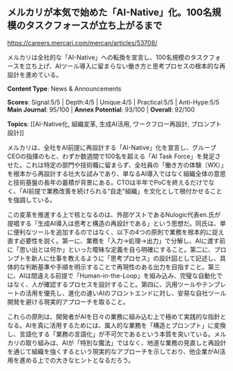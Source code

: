 ## メルカリが本気で始めた「AI-Native」化。100名規模のタスクフォースが立ち上がるまで

https://careers.mercari.com/mercan/articles/53708/

メルカリは全社的な「AI-Native」への転換を宣言し、100名規模のタスクフォースを立ち上げ、AIツール導入に留まらない働き方と思考プロセスの根本的な再設計を進めている。

**Content Type**: News & Announcements

**Scores**: Signal:5/5 | Depth:4/5 | Unique:4/5 | Practical:5/5 | Anti-Hype:5/5
**Main Journal**: 95/100 | **Annex Potential**: 93/100 | **Overall**: 92/100

**Topics**: [[AI-Native化, 組織変革, 生成AI活用, ワークフロー再設計, プロンプト設計]]

メルカリは、全社をAI前提に再設計する「AI-Native」化を宣言し、グループCEOの指揮のもと、わずか数週間で100名を超える「AI Task Force」を発足させた。これは特定の部門や技術職に留まらず、全社員の「働き方の体験（WX）」を根本から再設計する壮大な試みであり、単なるAI導入ではなく組織全体の意思と技術基盤の長年の蓄積が背景にある。CTOは半年でPoCを終えるだけでなく、「AI前提で業務改善を続けられる“自走”組織」を文化として根付かせることを強調している。

この変革を推進する上で核となるのは、外部ゲストであるNulogic代表en.氏が提唱する「生成AI導入は思考と構造の再設計である」という思想だ。同氏は、単に便利なツールを追加するのではなく、以下の4つの原則で業務を根本的に捉え直す必要性を説く。第一に、業務を「入力→処理→出力」で分解し、AIに渡す前に「思い出とは何か」といった曖昧な定義を自ら明確にすること。第二に、プロンプトを新人に仕事を教えるように「思考プロセス」の設計図として記述し、具体的な判断基準や手順を明示することで再現性のある出力を目指すこと。第三に、AIは間違える前提で「Human-in-the-Loop」を組み込み、完璧な自動化ではなく、人が確認するプロセスを設計すること。第四に、汎用ツールやテンプレートの活用を優先し、進化の速いAIのフロントエンドに対し、安易な自社ツール開発を避ける現実的アプローチを取ること。

これらの原則は、開発者がAIを日々の業務に組み込む上で極めて実践的な指針となる。AIを真に活用するためには、属人的な業務を「構造とプロンプト」に変換し、言語化する「業務の言語化」が不可欠であるという本質を突いている。メルカリの取り組みは、AIが「特別な魔法」ではなく、地道な業務の見直しと再設計を通じて組織を強くするという現実的なアプローチを示しており、他企業がAI活用を進める上での大きなヒントとなるだろう。